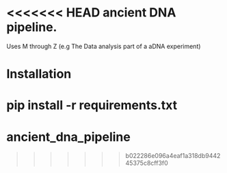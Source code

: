 <<<<<<< HEAD
ancient DNA pipeline.
====================

Uses M through Z (e.g The Data analysis part of a aDNA experiment)

Installation
=============

pip install -r requirements.txt
=======
ancient_dna_pipeline
====================
>>>>>>> b022286e096a4eaf1a318db944245375c8cff3f0
